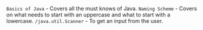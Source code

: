 `Basics of Java` - Covers all the must knows of Java.
`Naming Scheme` - Covers on what needs to start with an uppercase and what to start with a lowercase.
`/java.util.Scanner` - To get an input from the user.